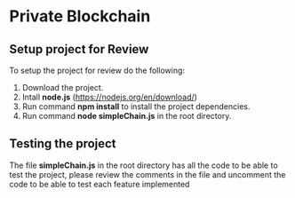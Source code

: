 # Private Blockchain

## Setup project for Review

To setup the project for review do the following:
1. Download the project.
2. Intall __node.js__ (https://nodejs.org/en/download/)
3. Run command __npm install__ to install the project dependencies.
4. Run command __node simpleChain.js__ in the root directory.

## Testing the project

The file __simpleChain.js__ in the root directory has all the code to be able to test the project, please review the comments in the file and uncomment the code to be able to test each feature implemented
